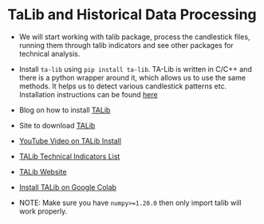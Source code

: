 # TaLib and Historical Data Processing

- We will start working with talib package, process the candlestick files, running them through talib indicators and see other packages for technical analysis.

- Install `ta-lib` using `pip install ta-lib`. TA-Lib is written in C/C++ and there is a python wrapper around it, which allows us to use the same methods. It helps us to detect various candlestick patterns etc. Installation instructions can be found [here](http://mrjbq7.github.io/ta-lib/install.html)

- Blog on how to install [TALib](https://blog.quantinsti.com/install-ta-lib-python/)
- Site to download [TALib](https://www.lfd.uci.edu/~gohlke/pythonlibs/#ta-lib)
- [YouTube Video on TALib Install](https://www.youtube.com/watch?v=30BaSfz0FGE)
- [TALib Technical Indicators List](https://www.programcreek.com/python/index/7769/talib)
- [TALib Website](https://www.ta-lib.org/)
- [Install TALib on Google Colab](https://stackoverflow.com/questions/49648391/how-to-install-ta-lib-in-google-colab)

- NOTE: Make sure you have `numpy>=1.20.0` then only import talib will work properly.
